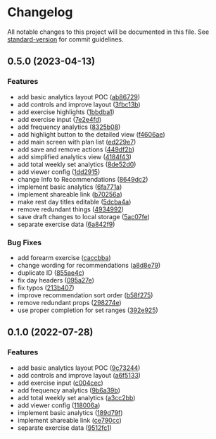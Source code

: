# Changelog

All notable changes to this project will be documented in this file. See [standard-version](https://github.com/conventional-changelog/standard-version) for commit guidelines.

## 0.5.0 (2023-04-13)


### Features

* add basic analytics layout POC ([ab86729](https://github.com/treble-snake/workout-plan-analyzer/commit/ab86729174ffee59bcb2ad6ca58cd2b0c3a08b4b))
* add controls and improve layout ([3fbc13b](https://github.com/treble-snake/workout-plan-analyzer/commit/3fbc13ba0b8ebbac5721f10eea4fb96cca828f78))
* add exercise highlights ([1bbdba1](https://github.com/treble-snake/workout-plan-analyzer/commit/1bbdba1ca3f7e56bc1a86c9d775d0cc30f2dbc4d))
* add exercise input ([7e2e4fd](https://github.com/treble-snake/workout-plan-analyzer/commit/7e2e4fdbb11315dde2cfc27b42ef67fb96139485))
* add frequency analytics ([8325b08](https://github.com/treble-snake/workout-plan-analyzer/commit/8325b08c432727e5beb38d4fb60549c2da164a39))
* add highlight button to the detailed view ([f4606ae](https://github.com/treble-snake/workout-plan-analyzer/commit/f4606aed04ad01a0e29a75773239b13c1a178170))
* add main screen with plan list ([ed229e7](https://github.com/treble-snake/workout-plan-analyzer/commit/ed229e7d1408012d0465b96e331010078927d8a7))
* add save and remove actions ([449df2b](https://github.com/treble-snake/workout-plan-analyzer/commit/449df2b0c246e716b03b754bc436103ef729f9d0))
* add simplified analytics view ([4184f43](https://github.com/treble-snake/workout-plan-analyzer/commit/4184f438d276e88854d95b2627b547c69466715d))
* add total weekly set analytics ([8de52d0](https://github.com/treble-snake/workout-plan-analyzer/commit/8de52d0a52924eb99433db20d25f52cb3f50d36d))
* add viewer config ([1dd2915](https://github.com/treble-snake/workout-plan-analyzer/commit/1dd29152a9bddcd654393aaa2a375b91666581c6))
* change Info to Recommendations ([8649dc2](https://github.com/treble-snake/workout-plan-analyzer/commit/8649dc26b3d27887a50ae43da78f6c0f7164bc7c))
* implement basic analytics ([6fa771a](https://github.com/treble-snake/workout-plan-analyzer/commit/6fa771abdf08500feedf4747dcd2109872852a6a))
* implement shareable link ([b70256a](https://github.com/treble-snake/workout-plan-analyzer/commit/b70256ad506af0da5c2d53654de85e71aab9dea6))
* make rest day titles editable ([5dcba4a](https://github.com/treble-snake/workout-plan-analyzer/commit/5dcba4a9c039369c7bb7c345398d17a77086e6c2))
* remove redundant things ([4934992](https://github.com/treble-snake/workout-plan-analyzer/commit/4934992ce32e932f7209db64266c401d70317202))
* save draft changes to local storage ([5ac07fe](https://github.com/treble-snake/workout-plan-analyzer/commit/5ac07fe0d5c832757eb56ce51da13bbcc3eb818c))
* separate exercise data ([6a842f9](https://github.com/treble-snake/workout-plan-analyzer/commit/6a842f9e52a70bf391aedf8c7bd3ff7839a8de20))


### Bug Fixes

* add forearm exercise ([caccbba](https://github.com/treble-snake/workout-plan-analyzer/commit/caccbbada4fc2f67e8f28d3829a1bbee8f027844))
* change wording for recommendations ([a8d8e79](https://github.com/treble-snake/workout-plan-analyzer/commit/a8d8e79055cde9070bf3412b0fe687e747fc3d7c))
* duplicate ID ([855ae4c](https://github.com/treble-snake/workout-plan-analyzer/commit/855ae4cef293e6d8a6708f4b64fe5d630137ecba))
* fix day headers ([095a27e](https://github.com/treble-snake/workout-plan-analyzer/commit/095a27e523feadf19e6eed4133a1ba0fca89f2ef))
* fix typos ([213b407](https://github.com/treble-snake/workout-plan-analyzer/commit/213b40790ed7059cbf34cdbaa5626a4d107fad41))
* improve recommendation sort order ([b58f275](https://github.com/treble-snake/workout-plan-analyzer/commit/b58f2750bc20a72e1427921902f3f96b84682e4c))
* remove redundant props ([298274e](https://github.com/treble-snake/workout-plan-analyzer/commit/298274e4e0cab981792a885cc311cffd087293b1))
* use proper completion for set ranges ([392e925](https://github.com/treble-snake/workout-plan-analyzer/commit/392e9255c5003ffe5187b31dc4a299bcfa540ad0))

## 0.1.0 (2022-07-28)


### Features

* add basic analytics layout POC ([9c73244](https://github.com/treble-snake/workout-plan-analyzer/commit/9c7324441dfe8d25210e728b8da300a065aa1be5))
* add controls and improve layout ([a6f5133](https://github.com/treble-snake/workout-plan-analyzer/commit/a6f5133f0622678d85c9a1630eb1788242fcab6a))
* add exercise input ([c004cec](https://github.com/treble-snake/workout-plan-analyzer/commit/c004cec9963dfea93857432264724ae2d46861bf))
* add frequency analytics ([9b6a39b](https://github.com/treble-snake/workout-plan-analyzer/commit/9b6a39b6ad8354cb60210434605614d519f5a792))
* add total weekly set analytics ([a3cc2bb](https://github.com/treble-snake/workout-plan-analyzer/commit/a3cc2bba15e51a5b9b917c3664265161e8082477))
* add viewer config ([118006a](https://github.com/treble-snake/workout-plan-analyzer/commit/118006aa3ba09891b72079159b7546c3d9a2b4d4))
* implement basic analytics ([189d79f](https://github.com/treble-snake/workout-plan-analyzer/commit/189d79fe28ed7ca072a1ca4bec4f06a37ad332a5))
* implement shareable link ([ce790cc](https://github.com/treble-snake/workout-plan-analyzer/commit/ce790cc6c1e9cb8e10d65c0cf2139f8bad235c66))
* separate exercise data ([9512fc1](https://github.com/treble-snake/workout-plan-analyzer/commit/9512fc1127d031905a6ede973290e48fc4798f7d))
